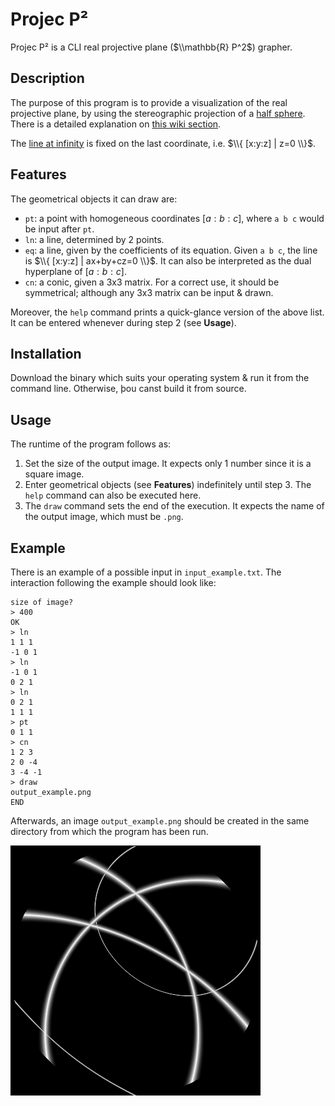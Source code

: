 # Projec P²  
Projec P² is a CLI real projective plane ($\\mathbb{R} P^2$) grapher.

## Description
The purpose of this program is to provide a visualization of the real projective plane, by using the stereographic projection of a [half sphere](https://en.wikipedia.org/wiki/Real_projective_plane#The_projective_hemisphere). There is a detailed explanation on
[this wiki section](https://en.wikipedia.org/wiki/Stereographic_projection#Visualization_of_lines_and_planes).

The [line at infinity](https://en.wikipedia.org/wiki/Line_at_infinity) is fixed on the last coordinate, i.e. $\\{ [x:y:z] | z=0 \\}$.

## Features
The geometrical objects it can draw are:
* `pt`: a point with homogeneous coordinates $[ a : b : c ]$, where `a b c` would be input after `pt`.
* `ln`: a line, determined by 2 points.
* `eq`: a line, given by the coefficients of its equation. Given `a b c`, the line is $\\{ [x:y:z] | ax+by+cz=0 \\}$. It can also be interpreted as the dual hyperplane of $[ a : b : c ]$.
* `cn`: a conic, given a 3x3 matrix. For a correct use, it should be symmetrical; although any 3x3 matrix can be input & drawn.

Moreover, the `help` command prints a quick-glance version of the above list. It can be entered whenever during step 2 (see **Usage**).

## Installation
Download the binary which suits your operating system & run it from the command line. Otherwise, þou canst build it from source.

## Usage
The runtime of the program follows as:
1. Set the size of the output image. It expects only 1 number since it is a square image.
2. Enter geometrical objects (see **Features**) indefinitely until step 3. The `help` command can also be executed here.
3. The `draw` command sets the end of the execution. It expects the name of the output image, which must be `.png`.

## Example
There is an example of a possible input in `input_example.txt`.
The interaction following the example should look like:

```
size of image?
> 400
OK
> ln
1 1 1
-1 0 1
> ln
-1 0 1
0 2 1
> ln
0 2 1
1 1 1 
> pt    
0 1 1
> cn
1 2 3
2 0 -4
3 -4 -1
> draw
output_example.png
END
```

Afterwards, an image `output_example.png` should be created in the same directory from which the program has been run.

![](https://github.com/papanumba/projec_p2/blob/main/output_example.png)
